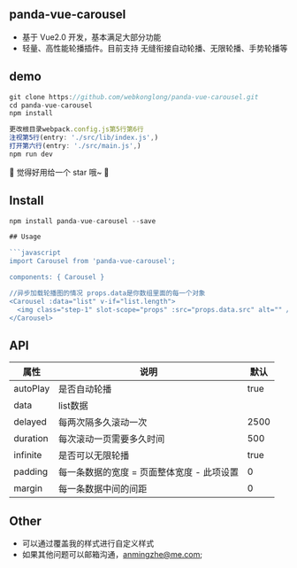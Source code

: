 ## panda-vue-carousel

*   基于 Vue2.0 开发，基本满足大部分功能
*   轻量、高性能轮播插件。目前支持 无缝衔接自动轮播、无限轮播、手势轮播等

## demo

```javascript
git clone https://github.com/webkonglong/panda-vue-carousel.git
cd panda-vue-carousel
npm install

更改根目录webpack.config.js第5行第6行
注视第5行(entry: './src/lib/index.js',)
打开第六行(entry: './src/main.js',)
npm run dev
```


🎉 觉得好用给一个 star 哦~ 🎉

## Install

```javascript
npm install panda-vue-carousel --save

## Usage

```javascript
import Carousel from 'panda-vue-carousel';

components: { Carousel }

//异步加载轮播图的情况 props.data是你数组里面的每一个对象
<Carousel :data="list" v-if="list.length">
  <img class="step-1" slot-scope="props" :src="props.data.src" alt="" />
</Carousel>
```

## API

| 属性          | 说明                                     | 默认 |
| ------------- | --------------------------------------- | ----|
| autoPlay      | 是否自动轮播                              | true |
| data          | list数据                                 |     |
| delayed       | 每两次隔多久滚动一次                        | 2500 |
| duration      | 每次滚动一页需要多久时间                    | 500  |
| infinite      |  是否可以无限轮播                          | true |
| padding       | 每一条数据的宽度 =  页面整体宽度 - 此项设置    |   0 |
| margin        | 每一条数据中间的间距                        |  0 |



## Other

*   可以通过覆盖我的样式进行自定义样式
*   如果其他问题可以邮箱沟通，anmingzhe@me.com;

